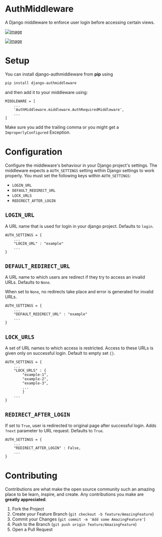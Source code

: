 # AuthMiddleware
A Django middleware to enforce user login before accessing certain views.

[![image](https://img.shields.io/pypi/v/django-authmiddleware.svg?style=for-the-badge)](https://pypi.org/project/django-authmiddleware/)

[![image](https://img.shields.io/badge/code%20style-black-000000.svg?style=for-the-badge)](https://github.com/psf/black)

Setup
=====
You can install django-authmiddleware from **pip** using
```sh
pip install django-authmiddleware
```

and then add it to your middleware using:

```{.sourceCode .python}
MIDDLEWARE = [
    ...
    'AuthMiddleware.middleware.AuthRequiredMiddleware',
    ...
]
```
Make sure you add the trailing comma or you might get a
`ImproperlyConfigured` Exception.

Configuration
=============
Configure the middleware's behaviour in your Django project's settings. The middleware expects a `AUTH_SETTINGS` setting within Django settings to work properly. You must
set the following keys within `AUTH_SETTINGS`:

-   `LOGIN_URL`
-   `DEFAULT_REDIRECT_URL`
-   `LOCK_URLS`
-   `REDIRECT_AFTER_LOGIN`

`LOGIN_URL`
-----------
A URL name that is used for login in your django project. Defaults to `login`.
```{.sourceCode .python}
AUTH_SETTINGS = {
    ...
    "LOGIN_URL" : "example"
    ...
}
```

`DEFAULT_REDIRECT_URL`
----------------------
A URL name to which users are redirect if they try to access an invalid URLs. Defaults to `None`.


When set to `None`, no redirects take place and error is generated for invalid URLs.
```{.sourceCode .python}
AUTH_SETTINGS = {
    ...
    "DEFAULT_REDIRECT_URL" : "example"
    ...
}
```

`LOCK_URLS`
----------------------
A set of URL names to which access is restricted. Access to these URLs is given only on successful login. Default to empty set `{}`.
```{.sourceCode .python}
AUTH_SETTINGS = {
    ...
    "LOCK_URLS" : {
        "example-1",
        "example-2",
        "example-3",
        ...
        }
    ...
}
```

`REDIRECT_AFTER_LOGIN`
----------------------
If set to `True`, user is redirected to original page after successful login. Adds `?next` parameter to URL request. Defaults to `True`.
```{.sourceCode .python}
AUTH_SETTINGS = {
    ...
    "REDIRECT_AFTER_LOGIN" : False,
    ...
}
```

Contributing
============

Contributions are what make the open source community such an amazing place to be learn, inspire, and create. Any contributions you make are **greatly appreciated**.

1. Fork the Project
2. Create your Feature Branch (`git checkout -b feature/AmazingFeature`)
3. Commit your Changes (`git commit -m 'Add some AmazingFeature'`)
4. Push to the Branch (`git push origin feature/AmazingFeature`)
5. Open a Pull Request